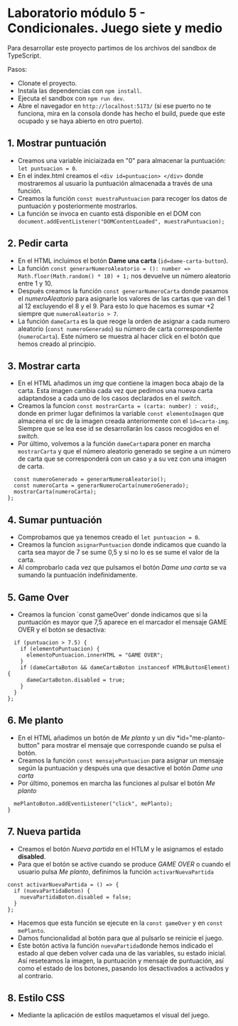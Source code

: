 # Laboratorio módulo 5 - Condicionales. Juego siete y medio

Para desarrollar este proyecto partimos de los archivos del sandbox de TypeScript.

Pasos:

- Clonate el proyecto.
- Instala las dependencias con `npm install`.
- Ejecuta el sandbox con `npm run dev`.
- Abre el navegador en `http://localhost:5173/` (si ese puerto no te funciona, mira en la consola donde has hecho el build, puede que este ocupado y se haya abierto en otro puerto).

## 1. Mostrar puntuación

- Creamos una variable iniciaizada en "0" para almacenar la puntuación: `let puntuacion = 0`.
- En el index.html creamos el `<div id=puntuacion> </div>` donde mostraremos al usuario la puntuación almacenada a través de una función.
- Creamos la función `const muestraPuntuacion` para recoger los datos de puntuación y posteriormente mostrarlos.
- La función se invoca en cuanto está disponible en el DOM con `document.addEventListener("DOMContentLoaded", muestraPuntuacion);`

## 2. Pedir carta

- En el HTML incluimos el botón **Dame una carta** (`id=dame-carta-button`).
- La función `const generarNumeroAleatorio = (): number => Math.floor(Math.random() * 10) + 1;` nos devuelve un número aleatorio entre 1 y 10.
- Después creamos la función `const generarNumeroCarta` donde pasamos el _numeroAleatorio_ para asignarle los valores de las cartas que van del 1 al 12 excluyendo el 8 y el 9. Para esto lo que hacemos es sumar +2 siempre que `numeroAleatorio > 7`.
- La función `dameCarta` es la que reoge la orden de asignar a cada numero aleatorio (`const numeroGenerado`) su número de carta correspondiente (`numeroCarta`). Este número se muestra al hacer click en el botón que hemos creado al principio.

## 3. Mostrar carta

- En el HTML añadimos un _img_ que contiene la imagen boca abajo de la carta. Esta imagen cambia cada vez que pedimos una nueva carta adaptandose a cada uno de los casos declarados en el _switch_.
- Creamos la funcion `const mostrarCarta = (carta: number) : void;`, donde en primer lugar definimos la variable `const elementoImagen` que almacena el src de la imagen creada anteriormente con el `ìd=carta-img`. Siempre que se lea ese id se desarrollarán los casos recogidos en el _switch_.
- Por último, volvemos a la función `dameCarta`para poner en marcha `mostrarCarta` y que el número aleatorio generado se segine a un número de carta que se corresponderá con un caso y a su vez con una imagen de carta.

```const dameCarta = () => {
  const numeroGenerado = generarNumeroAleatorio();
  const numeroCarta = generarNumeroCarta(numeroGenerado);
  mostrarCarta(numeroCarta);
};
```

## 4. Sumar puntuación

- Comprobamos que ya tenemos creado el `let puntuacion = 0`.
- Creamos la funcion `asignarPuntuacion` donde indicamos que cuando la carta sea mayor de 7 se sume 0,5 y si no lo es se sume el valor de la carta.
- Al comprobarlo cada vez que pulsamos el botón _Dame una carta_ se va sumando la puntuación indefinidamente.

## 5. Game Over

- Creamos la funcion `const gameOver' donde indicamos que si la puntuación es mayor que 7,5 aparece en el marcador el mensaje GAME OVER y el botón se desactiva:

```const gameOver = () => {
  if (puntuacion > 7.5) {
    if (elementoPuntuacion) {
      elementoPuntuacion.innerHTML = "GAME OVER";
    }
    if (dameCartaBoton && dameCartaBoton instanceof HTMLButtonElement) {
      dameCartaBoton.disabled = true;
    }
  }
};
```

## 6. Me planto

- En el HTML añadimos un botón de _Me planto_ y un div \*id="me-planto-button" para mostrar el mensaje que corresponde cuando se pulsa el botón.
- Creamos la función `const mensajePuntuacion` para asignar un mensaje según la puntuación y después una que desactive el botón _Dame una carta_
- Por último, ponemos en marcha las funciones al pulsar el botón _Me planto_

```if (mePlantoBoton && mePlantoBoton instanceof HTMLButtonElement) {
  mePlantoBoton.addEventListener("click", mePlanto);
}
```

## 7. Nueva partida

- Creamos el botón _Nueva partida_ en el HTLM y le asignamos el estado **disabled**.
- Para que el botón se active cuando se produce _GAME OVER_ o cuando el usuario pulsa _Me planto_, definimos la función `activarNuevaPartida`

```
const activarNuevaPartida = () => {
  if (nuevaPartidaBoton) {
    nuevaPartidaBoton.disabled = false;
  }
};
```

- Hacemos que esta función se ejecute en la `const gameOver` y en `const mePlanto`.
- Damos funcionalidad al botón para que al pulsarlo se reinicie el juego.
- Este botón activa la función `nuevaPartida`donde hemos indicado el estado al que deben volver cada una de las variables, su estado inicial. Así reseteamos la imagen, la puntuación y mensaje de puntuación, así como el estado de los botones, pasando los desactivados a activados y al contrario.

## 8. Estilo CSS

- Mediante la aplicación de estilos maquetamos el visual del juego.
